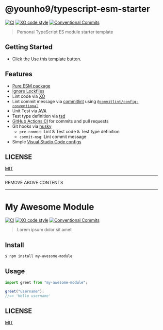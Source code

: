 # @younho9/typescript-esm-starter

[![CI](https://github.com/younho9/typescript-esm-starter/actions/workflows/main.yml/badge.svg)](https://github.com/younho9/typescript-esm-starter/actions/workflows/main.yml)
[![XO code style](https://img.shields.io/badge/code_style-XO-5ed9c7.svg)](https://github.com/xojs/xo)
[![Conventional Commits](https://img.shields.io/badge/Conventional%20Commits-1.0.0-yellow.svg)](https://conventionalcommits.org)

> Personal TypeScript ES module starter template

## Getting Started

- Click the [Use this template](https://github.com/younho9/typescript-esm-starter/generate) button.

## Features

- [Pure ESM package](https://gist.github.com/sindresorhus/a39789f98801d908bbc7ff3ecc99d99c)
- [Ignore Lockfiles](https://github.com/sindresorhus/ama/issues/479#issuecomment-310661514)
- Lint code via [XO](https://github.com/xojs/xo#readme)
- Lint commit message via [commitlint](https://github.com/conventional-changelog/commitlint) using [`@commitlint/config-conventional`](https://github.com/conventional-changelog/commitlint/tree/master/%40commitlint/config-conventional#readme)
- Unit Test via [AVA](https://github.com/avajs/ava#readme)
- Test type definition via [tsd](https://github.com/SamVerschueren/tsd#readme)
- [GitHub Actions CI](https://github.com/younho9/typescript-esm-starter/blob/main/.github/workflows/main.yml) for commits and pull requests
- Git hooks via [husky](https://github.com/typicode/husky#readme)
  - `pre-commit`: Lint & Test code & Test type definition
  - `commit-msg`: Lint commit message
- Simple [Visual Studio Code configs](https://github.com/younho9/typescript-esm-starter/tree/main/.vscode)

## LICENSE

[MIT](LICENSE)

---

REMOVE ABOVE CONTENTS

---

# My Awesome Module

[![CI](https://github.com/younho9/my-awesome-module/actions/workflows/main.yml/badge.svg)](https://github.com/younho9/my-awesome-module/actions/workflows/main.yml)
[![XO code style](https://img.shields.io/badge/code_style-XO-5ed9c7.svg)](https://github.com/xojs/xo)
[![Conventional Commits](https://img.shields.io/badge/Conventional%20Commits-1.0.0-yellow.svg)](https://conventionalcommits.org)

> Lorem ipsum dolor sit amet

## Install

```sh
$ npm install my-awesome-module
```

## Usage

```ts
import greet from "my-awesome-module";

greet("username");
//=> 'Hello username'
```

## LICENSE

[MIT](LICENSE)
